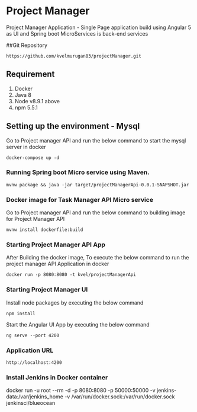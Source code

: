 
# Project Manager
Project Manager Application - Single Page application build using Angular 5 as UI and Spring boot MicroServices is back-end services

##Git Repository
```
https://github.com/kvelmurugan83/projectManager.git
```

## Requirement
1. Docker
2. Java 8
3. Node v8.9.1 above
4. npm 5.5.1 

## Setting up the environment - Mysql 
Go to Project manager API and run the below command to start the mysql server in docker

```
docker-compose up -d
```

### Running Spring boot Micro service using Maven.
```
mvnw package && java -jar target/projectManagerApi-0.0.1-SNAPSHOT.jar
```

### Docker image for Task Manager API Micro service
Go to Project manager API and run the below command to building image for Project Manager API

```
mvnw install dockerfile:build
```

### Starting Project Manager API App
After Building the docker image, To execute the below command to run the project manager API Application in docker 

```
docker run -p 8080:8080 -t kvel/projectManagerApi
```

### Starting Project Manager UI

Install node packages by executing the below command

```
npm install
```

Start the Angular UI App by executing the below command

```
ng serve --port 4200
```

### Application URL 

```
http://localhost:4200
```

### Install Jenkins in Docker container
docker run -u root --rm -d -p 8080:8080 -p 50000:50000 -v jenkins-data:/var/jenkins_home -v /var/run/docker.sock:/var/run/docker.sock jenkinsci/blueocean 
